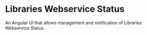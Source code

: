 Libraries Webservice Status
===========================

An Angular UI that allows management and notification of Libraries Webservice Status.
